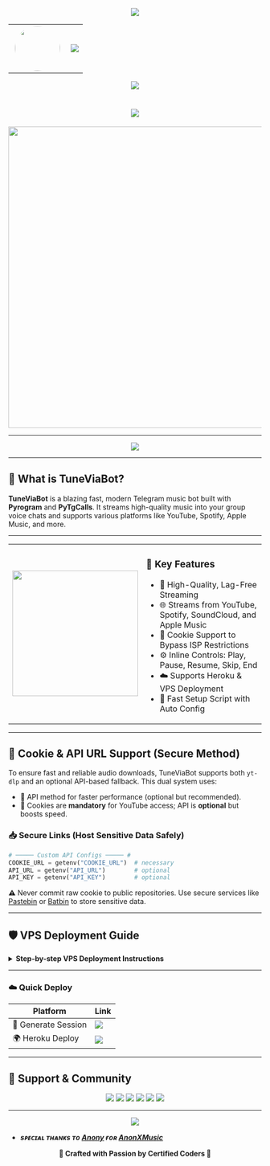 <!-- ✨ Animated Header (Top) -->

<p align="center">
  <img src="https://user-images.githubusercontent.com/73097560/115834477-dbab4500-a447-11eb-908a-139a6edaec5c.gif" />
</p>

<!-- 👤 Avatar + Typing Banner -->

<div align="center">
  <table>
    <tr>
      <td width="100px" align="center">
        <img src="https://files.catbox.moe/r2ga8f.jpg" width="90px" style="border-radius: 50%;" />
      </td>
      <td>
        <img src="https://readme-typing-svg.herokuapp.com?color=00BFFF&width=600&lines=Hey+There,+This+is+Certified+Coder+%F0%9F%A5%80" />
      </td>
    </tr>
  </table>
</div>

<!-- 👁 Visitor Counter -->

<p align="center">
  <img src="https://komarev.com/ghpvc/?username=CertifiedCoders&style=flat-square" />
</p>

<h1 align="center">
  <img src="https://readme-typing-svg.herokuapp.com?color=FF69B4&width=500&lines=Welcome+to+TuneViaBot+%F0%9F%8E%B6;The+Ultimate+Telegram+Music+Bot" />
</h1>

<p align="center">
  <img src="https://files.catbox.moe/d0ynvn.jpg" width="600" />
</p>

---

<p align="center">
  <a href="https://t.me/TuneViaBot"><img src="https://img.shields.io/badge/Try%20Bot-@TuneViaBotblue?style=for-the-badge&logo=telegram" /></a>
</p>

---

## 🌟 What is TuneViaBot?

**TuneViaBot** is a blazing fast, modern Telegram music bot built with **Pyrogram** and **PyTgCalls**. It streams high-quality music into your group voice chats and supports various platforms like YouTube, Spotify, Apple Music, and more.

---

<table>
<tr>
<td>
  <img src="https://files.catbox.moe/la0sxq.jpg" width="250" />
</td>
<td>

### 🚀 Key Features

* 🎵 High-Quality, Lag-Free Streaming
* 🌐 Streams from YouTube, Spotify, SoundCloud, and Apple Music
* 🔐 Cookie Support to Bypass ISP Restrictions
* ⚙️ Inline Controls: Play, Pause, Resume, Skip, End
* ☁️ Supports Heroku & VPS Deployment
* 🔄 Fast Setup Script with Auto Config

</td>
</tr>
</table>

---

## 🔐 Cookie & API URL Support (Secure Method)

To ensure fast and reliable audio downloads, TuneViaBot supports both `yt-dlp` and an optional API-based fallback. This dual system uses:

* 🚀 API method for faster performance (optional but recommended).
* 🔐 Cookies are **mandatory** for YouTube access; API is **optional** but boosts speed.

### 📥 Secure Links (Host Sensitive Data Safely)

```python
# ───── Custom API Configs ───── #
COOKIE_URL = getenv("COOKIE_URL")  # necessary
API_URL = getenv("API_URL")        # optional
API_KEY = getenv("API_KEY")        # optional
```

 ⚠️ Never commit raw cookie to public repositories. Use secure services like [Pastebin](https://pastebin.com) or [Batbin](https://batbin.me) to store sensitive data.

---



## 🛡 VPS Deployment Guide

<details>
<summary><b>Step-by-step VPS Deployment Instructions</b></summary>

### 📃 Update & Install Dependencies

```bash
sudo apt update && sudo apt install git curl python3-pip ffmpeg -y
```

### ⚡ Install Node.js with NVM

```bash
curl https://raw.githubusercontent.com/creationix/nvm/master/install.sh | bash
source ~/.bashrc
nvm install node
```

### 💼 Clone the Bot

```bash
git clone https://github.com/CertifiedCoders/TuneViaBot
cd TuneViaBot
```

### 📦 Install Python Requirements

```bash
pip3 install -U -r requirements.txt
```

### 🕸 Install Tmux

```bash
sudo apt install tmux -y
```

### 🚀 Start Setup

```bash
sudo bash setup
```

### ⏱ Run Bot in Tmux (Persistent Session)

```bash
tmux new -s tune
sudo bash start
```

</details>

---

### ☁️ Quick Deploy

| Platform            | Link                                                                                                                                                                                                         |
| ------------------- | ------------------------------------------------------------------------------------------------------------------------------------------------------------------------------------------------------------ |
| 🔑 Generate Session | <a href="https://t.me/CertifiedSessionBot"><img src="https://img.shields.io/badge/Session%20-Generator-orange?style=for-the-badge&logo=heroku" /></a>                                                        |
| 🌍 Heroku Deploy    | <a href="http://dashboard.heroku.com/new?template=https://github.com/CertifiedCoders/TuneViaBot"><img src="https://img.shields.io/badge/Deploy%20to-Heroku-purple?style=for-the-badge&logo=heroku" /></a> |

---

## 👥 Support & Community

<p align="center">
  <a href="https://t.me/CertifiedCoders"><img src="https://img.shields.io/badge/Support%20Group-Join-orange?style=for-the-badge&logo=telegram" /></a>
  <a href="https://t.me/CertifiedCodes"><img src="https://img.shields.io/badge/Channel-Updates-purple?style=for-the-badge&logo=telegram" /></a>
  <a href="https://t.me/CertifiedCoder"><img src="https://img.shields.io/badge/Owner-Message-red?style=for-the-badge&logo=telegram" /></a>
  <a href="https://youtube.com/@rajnisha3"><img src="https://img.shields.io/badge/Youtube-Subscribe-red?style=for-the-badge&logo=youtube" /></a>
  <a href="https://instagram.com/rajnishthegreat"><img src="https://img.shields.io/badge/Instagram-Follow-pink?style=for-the-badge&logo=instagram" /></a>
  <a href="mailto:rajnishmishraaa1@gmail.com"><img src="https://img.shields.io/badge/Email-Contact-blue?style=for-the-badge&logo=gmail" /></a>
</p>

---

<p align="center">
  <img src="https://user-images.githubusercontent.com/73097560/115834477-dbab4500-a447-11eb-908a-139a6edaec5c.gif">
</p>

* <b> *sᴩᴇᴄɪᴀʟ ᴛʜᴀɴᴋs ᴛᴏ [Anony](https://github.com/AnonymousX1025) ғᴏʀ [AnonXMusic](https://github.com/AnonymousX1025/AnonXMusic)* </b>

<p align="center">
  <b>🌟 Crafted with Passion by Certified Coders 🌟</b>
</p>
